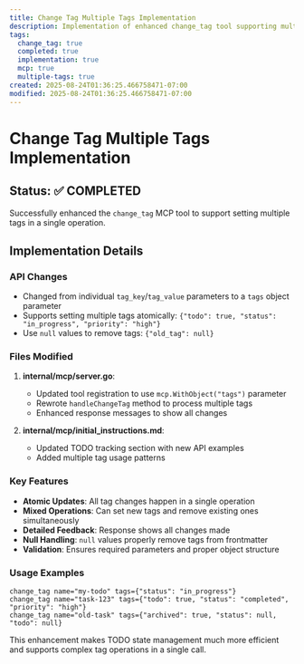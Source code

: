 ```yaml
---
title: Change Tag Multiple Tags Implementation
description: Implementation of enhanced change_tag tool supporting multiple tag operations
tags:
  change_tag: true
  completed: true
  implementation: true
  mcp: true
  multiple-tags: true
created: 2025-08-24T01:36:25.466758471-07:00
modified: 2025-08-24T01:36:25.466758471-07:00
---
```


# Change Tag Multiple Tags Implementation

## Status: ✅ COMPLETED

Successfully enhanced the `change_tag` MCP tool to support setting multiple tags in a single operation.

## Implementation Details

### API Changes
- Changed from individual `tag_key`/`tag_value` parameters to a `tags` object parameter
- Supports setting multiple tags atomically: `{"todo": true, "status": "in_progress", "priority": "high"}`
- Use `null` values to remove tags: `{"old_tag": null}`

### Files Modified
1. **internal/mcp/server.go**:
   - Updated tool registration to use `mcp.WithObject("tags")` parameter
   - Rewrote `handleChangeTag` method to process multiple tags
   - Enhanced response messages to show all changes

2. **internal/mcp/initial_instructions.md**:
   - Updated TODO tracking section with new API examples
   - Added multiple tag usage patterns

### Key Features
- **Atomic Updates**: All tag changes happen in a single operation
- **Mixed Operations**: Can set new tags and remove existing ones simultaneously  
- **Detailed Feedback**: Response shows all changes made
- **Null Handling**: `null` values properly remove tags from frontmatter
- **Validation**: Ensures required parameters and proper object structure

### Usage Examples
```
change_tag name="my-todo" tags={"status": "in_progress"}
change_tag name="task-123" tags={"todo": true, "status": "completed", "priority": "high"}
change_tag name="old-task" tags={"archived": true, "status": null, "todo": null}
```

This enhancement makes TODO state management much more efficient and supports complex tag operations in a single call.